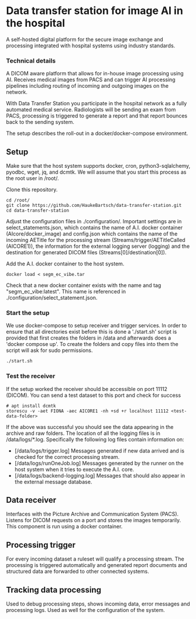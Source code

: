 # Data transfer station for image AI in the hospital

A self-hosted digital platform for the secure image exchange and processing integrated with hospital systems using industry standards.

### Technical details

A DICOM aware platform that allows for in-house image processing using AI. Receives medical images from PACS and can trigger AI processing pipelines including routing of incoming and outgoing images on the network. 

With Data Transfer Station you participate in the hospital network as a
fully automated medical service. Radiologists will be sending an exam from PACS, processing
is triggered to generate a report and that report bounces back to the sending system.

The setup describes the roll-out in a docker/docker-compose environment.

## Setup

Make sure that the host system supports docker, cron, python3-sqlalchemy, pyodbc, wget, jq, and dcmtk. We will assume that you start this process as the root user in /root/.

Clone this repository.

```{bash}
cd /root/
git clone https://github.com/HaukeBartsch/data-transfer-station.git
cd data-transfer-station
```

Adjust the configuration files in ./configuration/. Important settings are in select_statements.json, which contains the name of A.I. docker container (AIcore/docker_image) and config.json which contains the name of the incoming AETitle for the processing stream (Streams/trigger/AETitleCalled (AICORE1)), the information for the external logging server (logging) and the destination for generated DICOM files (Streams[0]/destination[0]).


Add the A.I. docker container to the host system.

```{bash}
docker load < segm_ec_vibe.tar
```

Check that a new docker container exists with the name and tag "segm_ec_vibe:latest". This name is referenced in ./configuration/select_statement.json.

### Start the setup

We use docker-compose to setup receiver and trigger services. In order to ensure that all directories exist before this is done a './start.sh' script is provided that first creates the folders in /data and afterwards does a 'docker compose up'. To create the folders and copy files into them the script will ask for sudo permissions.

```bash
./start.sh
```


### Test the receiver

If the setup worked the receiver should be accessible on port 11112 (DICOM). You can send a test dataset to this port and check for success

```{bash}
# apt install dcmtk
storescu -v -aet FIONA -aec AICORE1 -nh +sd +r localhost 11112 <test-data-folder>
```

If the above was successful you should see the data appearing in the archive and raw folders. The location of all the logging files is in /data/logs/*.log. Specifically the following log files contain information on:

 - [/data/logs/trigger.log] Messages generated if new data arrived and is checked for the correct processing stream.
 - [/data/logs/runOneJob.log] Messages generated by the runner on the host system when it tries to execute the A.I. core.
 - [/data/logs/backend-logging.log] Messages that should also appear in the external message database.


## Data receiver

Interfaces with the Picture Archive and Communication System (PACS). Listens for DICOM requests on a port and stores the images temporarily. This component is run using a docker container.

## Processing trigger

For every incoming dataset a ruleset will qualify a processing stream. The processing is triggered automatically and generated report documents and structured data are forwarded to other connected systems.

## Tracking data processing

Used to debug processing steps, shows incoming data, error messages and processing logs. Used as well for the configuration of the system.
